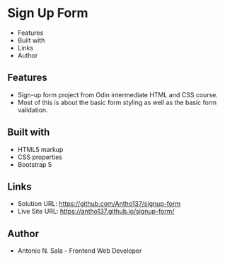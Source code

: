 # Sign Up Form

- Features
- Built with
- Links
- Author

## Features

- Sign-up form project from Odin intermediate HTML and CSS course.
- Most of this is about the basic form styling as well as the basic form validation.

## Built with

- HTML5 markup 
- CSS properties
- Bootstrap 5

## Links

- Solution URL: https://github.com/Antho137/signup-form
- Live Site URL: https://antho137.github.io/signup-form/

## Author

- Antonio N. Sala - Frontend Web Developer